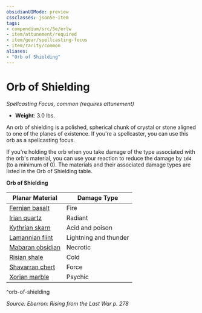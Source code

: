 ```yaml
---
obsidianUIMode: preview
cssclasses: json5e-item
tags:
- compendium/src/5e/erlw
- item/attunement/required
- item/gear/spellcasting-focus
- item/rarity/common
aliases: 
- "Orb of Shielding"
---
```

# Orb of Shielding
*Spellcasting Focus, common (requires attunement)*  

- **Weight**: 3.0 lbs.

An orb of shielding is a polished, spherical chunk of crystal or stone aligned to one of the planes of existence. If you're a spellcaster, you can use this orb as a spellcasting focus.

If you're holding the orb when you take damage of the type associated with the orb's material, you can use your reaction to reduce the damage by `1d4` (to a minimum of 0). The materials and their associated damage types are listed in the Orb of Shielding table.

**Orb of Shielding**

| Planar Material | Damage Type |
|-----------------|-------------|
| [Fernian basalt](/Systems/5e/items/orb-of-shielding-fernian-basalt-erlw.md) | Fire |
| [Irian quartz](/Systems/5e/items/orb-of-shielding-irian-quartz-erlw.md) | Radiant |
| [Kythrian skarn](/Systems/5e/items/orb-of-shielding-kythrian-skarn-erlw.md) | Acid and poison |
| [Lamannian flint](/Systems/5e/items/orb-of-shielding-lamannian-flint-erlw.md) | Lightning and thunder |
| [Mabaran obsidian](/Systems/5e/items/orb-of-shielding-mabaran-obsidian-erlw.md) | Necrotic |
| [Risian shale](/Systems/5e/items/orb-of-shielding-risian-shale-erlw.md) | Cold |
| [Shavarran chert](/Systems/5e/items/orb-of-shielding-shavarran-chert-erlw.md) | Force |
| [Xorian marble](/Systems/5e/items/orb-of-shielding-xorian-marble-erlw.md) | Psychic |
^orb-of-shielding

*Source: Eberron: Rising from the Last War p. 278*